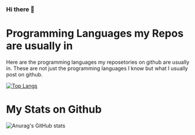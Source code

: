 ### Hi there 👋

<!--
**palouf34/palouf34** is a ✨ _special_ ✨ repository because its `README.md` (this file) appears on your GitHub profile.

Here are some ideas to get you started:

- 🔭 I’m currently working on ...
- 🌱 I’m currently learning ...
- 👯 I’m looking to collaborate on ...
- 🤔 I’m looking for help with ...
- 💬 Ask me about ...
- 📫 How to reach me: ...
- 😄 Pronouns: ...
- ⚡ Fun fact: ...
-->


# Programming Languages my Repos are usually in
Here are the programming languages my reposetories on github are usually in. These are not just the programming languages I know but what I usually post on github.

[![Top Langs](https://github-readme-stats.vercel.app/api/top-langs/?username=palouf34&layout=compact&theme=tokyonight)](https://github.com/anuraghazra/github-readme-stats)

# My Stats on Github

![Anurag's GitHub stats](https://github-readme-stats.vercel.app/api?username=palouf34&show_icons=true&theme=radical)

